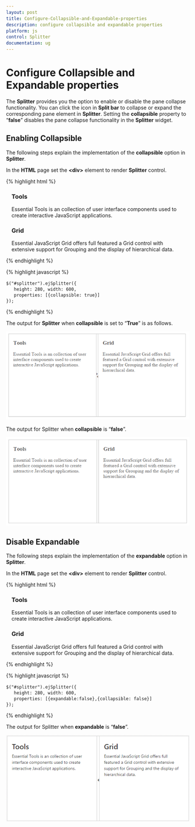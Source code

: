```yaml
---
layout: post
title: Configure-Collapsible-and-Expandable-properties
description: configure collapsible and expandable properties
platform: js
control: Splitter
documentation: ug
---
```


# Configure Collapsible and Expandable properties

The **Splitter** provides you the option to enable or disable the pane collapse functionality. You can click the icon in **Split bar** to collapse or expand the corresponding pane element in **Splitter**. Setting the **collapsible** property to “**false**” disables the pane collapse functionality in the **Splitter** widget.

## Enabling Collapsible

The following steps explain the implementation of the **collapsible** option in **Splitter**.

In the **HTML** page set the **&lt;div&gt;** element to render **Splitter** control.  

{% highlight html %}

<div id="splitter">
    <div>
        <div style="padding: 0px 15px;">
            <h3 class="h3">Tools </h3>
            Essential Tools is an collection of user interface components used to create interactive
                            JavaScript applications.
        </div>
    </div>
    <div>
        <div style="padding: 0px 15px;">
            <h3 class="h3">Grid </h3>
            Essential JavaScript Grid offers full featured a Grid control with extensive support for
                            Grouping and the display of hierarchical data.
        </div>
    </div>
</div>
        
{% endhighlight %}

{% highlight javascript %}
  
    $("#splitter").ejSplitter({
       height: 280, width: 600,
       properties: [{collapsible: true}]
    });  

{% endhighlight %}

The output for **Splitter** when **collapsible** is set to “**True**” is as follows.

![](/js/Splitter/Enabling-Collapsible_images/Enabling-Collapsible_img1.png) 

The output for Splitter when **collapsible** is “**false**”.

![](/js/Splitter/Enabling-Collapsible_images/Enabling-Collapsible_img2.png) 

## Disable Expandable

The following steps explain the implementation of the **expandable** option in **Splitter**.

In the **HTML** page set the **&lt;div&gt;** element to render **Splitter** control.  

{% highlight html %}

<div id="splitter">
    <div>
        <div style="padding: 0px 15px;">
            <h3 class="h3">Tools </h3>
            Essential Tools is an collection of user interface components used to create interactive
                            JavaScript applications.
        </div>
    </div>
    <div>
        <div style="padding: 0px 15px;">
            <h3 class="h3">Grid </h3>
            Essential JavaScript Grid offers full featured a Grid control with extensive support for
                            Grouping and the display of hierarchical data.
        </div>
    </div>
</div>
        
{% endhighlight %}

{% highlight javascript %}
  
    $("#splitter").ejSplitter({
       height: 280, width: 600,
       properties: [{expandable:false},{collapsible: false}]
    });  

{% endhighlight %}

The output for Splitter when **expandable** is “**false**”.

![](/js/Splitter/Enabling-Collapsible_images/Enabling-Collapsible_img3.png) 



